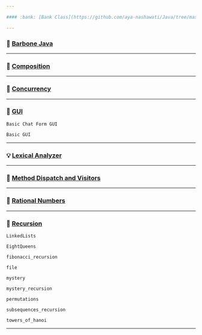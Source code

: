```yaml
---

#### :bank: [Bank Class](https://github.com/aya-nashawati/Java/tree/master/Bank%20Class)

---
```


### :straight_ruler: [Barbone Java](https://github.com/aya-nashawati/Java/tree/master/Barebone%20Java)

---

### :roller_coaster: [Composition](https://github.com/aya-nashawati/Java/tree/master/Composition%20over%20Inheritance)

---

### :checkered_flag: [Concurrency](https://github.com/aya-nashawati/Java/tree/master/Concurrency)

---

### :white_square_button: [GUI](https://github.com/aya-nashawati/Java/tree/master/GUI)

    Basic Chat Form GUI

    Basic GUI
    
---

### :bulb: [Lexical Analyzer](https://github.com/aya-nashawati/Java/tree/master/Lexical%20Analyzer)

---

### :running: [Method Dispatch and Visitors](https://github.com/aya-nashawati/Java/tree/master/Method%20Dispatch%20and%20Visitors)

---

### :1234: [Rational Numbers](https://github.com/aya-nashawati/Java/tree/master/Rational%20Numbers)

---

### :repeat: [Recursion](https://github.com/aya-nashawati/Java/tree/master/Recursion)

    LinkedLists
    
    EightQueens
    
    fibonacci_recursion

    file

    mystery

    mystery_recursion

    permutations

    subsequences_recursion

    towers_of_hanoi
    
---
